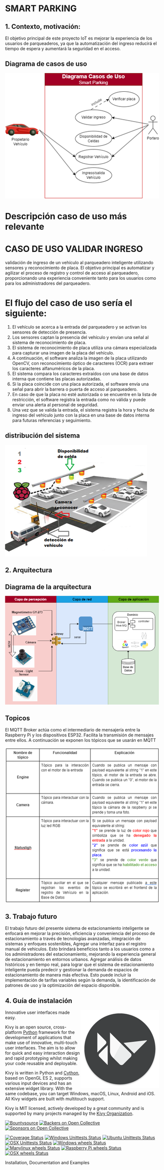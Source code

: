 
# SMART PARKING
## 1. Contexto, motivación:
El objetivo principal de este proyecto IoT es mejorar la experiencia de los
usuarios de parqueaderos, ya que la automatización del ingreso reducirá el 
tiempo de espera y aumentará la seguridad en el acceso.

## Diagrama de casos de uso
![diagrama de casos de uso](https://github.com/estebandurangov/SmartParking/blob/main/casosdeuso.drawio.png)

# Descripción caso de uso más relevante
# CASO DE USO VALIDAR INGRESO
validación de ingreso de un vehículo al parqueadero inteligente utilizando sensores y reconocimiento de placa. El objetivo principal es automatizar y agilizar el proceso de registro y control de acceso al parqueadero, proporcionando una experiencia conveniente tanto para los usuarios como para los administradores del parqueadero.

# El flujo del caso de uso sería el siguiente:

1. El vehículo se acerca a la entrada del parqueadero y se activan los sensores de detección de presencia.
2. Los sensores captan la presencia del vehículo y envían una señal al sistema de reconocimiento de placa.
3. El sistema de reconocimiento de placa utiliza una cámara especializada para capturar una imagen de la placa del vehículo.
4. A continuación, el software analiza la imagen de la placa utilizando OpenCV, con reconocimiento óptico de caracteres (OCR) para extraer los caracteres alfanuméricos de la placa.
5. El sistema compara los caracteres extraídos con una base de datos interna que contiene las placas autorizadas.
6. Si la placa coincide con una placa autorizada, el software envía una señal para abrir la barrera o puerta de acceso al parqueadero.
7. En caso de que la placa no esté autorizada o se encuentre en la lista de restricción, el software registra la entrada como no válida y puede enviar una alerta al personal de seguridad.
8. Una vez que se valida la entrada, el sistema registra la hora y fecha de ingreso del vehículo junto con la placa en una base de datos interna para futuras referencias y seguimiento.

## distribución del sistema

![Diagrama de la arquitectura implementada](https://github.com/estebandurangov/SmartParking/blob/main/iot%20smart%20parking.png)

## 2. Arquitectura

## Diagrama de la arquitectura
![Diagrama de la arquitectura implementada](https://github.com/estebandurangov/SmartParking/blob/main/arqiot.png)

## Topicos 
El MQTT Broker actúa como el intermediario de mensajería entre la Raspberry Pi y los dispositivos ESP32. Facilita la transmisión de mensajes entre ellos.
A continuación se exponen los tópicos que se usarán en MQTT

![Topics implementada](https://github.com/estebandurangov/SmartParking/blob/main/Images/topics.png)

## 3. Trabajo futuro
El trabajo futuro del presente sistema de estacionamiento inteligente se enfocará en mejorar la precisión, eficiencia y conveniencia del proceso de estacionamiento a través de tecnologías avanzadas, integración de sistemas y enfoques sostenibles, Agregar una interfaz para el registro manual de vehiculos. Esto brindará beneficios tanto a los usuarios como a los administradores del estacionamiento, mejorando la experiencia general de estacionamiento en entornos urbanos.
Agregar análisis de datos históricos y en tiempo real, para lograr que el sistema de estacionamiento inteligente pueda predecir y gestionar la demanda de espacios de estacionamiento de manera más efectiva. Esto puede incluir la implementación de tarifas variables según la demanda, la identificación de patrones de uso y la optimización del espacio disponible.

## 4. Guía de instalación
<img align="right" height="256" src="https://raw.githubusercontent.com/kivy/kivy/master/kivy/data/logo/kivy-icon-256.png"/>

Innovative user interfaces made easy.

Kivy is an open source, cross-platform [Python](https://www.python.org)
framework for the development of applications that make use of innovative,
multi-touch user interfaces.
The aim is to allow for quick and easy interaction design and rapid prototyping
whilst making your code reusable and deployable.

Kivy is written in Python and [Cython](http://cython.org/), based on OpenGL ES
2, supports various input devices and has an extensive widget library. With the
same codebase, you can target Windows, macOS, Linux, Android and iOS. All Kivy
widgets are built with multitouch support.

Kivy is MIT licensed, actively developed by a great community and is supported
by many projects managed by the [Kivy Organization](https://kivy.org/#organization).

[![Bountysource](https://www.bountysource.com/badge/tracker?tracker_id=42681)](https://www.bountysource.com/trackers/42681-kivy?utm_source=42681&utm_medium=shield&utm_campaign=TRACKER_BADGE)
[![Backers on Open Collective](https://opencollective.com/kivy/backers/badge.svg)](#backers)
[![Sponsors on Open Collective](https://opencollective.com/kivy/sponsors/badge.svg)](#sponsors)

[![Coverage Status](https://coveralls.io/repos/kivy/kivy/badge.svg?branch=master)](https://coveralls.io/r/kivy/kivy?branch=master)
[![Windows Unittests Status](https://github.com/kivy/kivy/workflows/Windows%20Unittests/badge.svg)](https://github.com/kivy/kivy/actions?query=workflow%3A%22Windows+Unittests%22)
[![Ubuntu Unittests Status](https://github.com/kivy/kivy/workflows/Ubuntu%20Unittests/badge.svg)](https://github.com/kivy/kivy/actions?query=workflow%3A%22Ubuntu+Unittests%22)
[![OSX Unittests Status](https://github.com/kivy/kivy/workflows/OSX%20Unittests/badge.svg)](https://github.com/kivy/kivy/actions?query=workflow%3A%22OSX+Unittests%22)
[![Windows wheels Status](https://github.com/kivy/kivy/workflows/Windows%20wheels/badge.svg)](https://github.com/kivy/kivy/actions?query=workflow%3A%22Windows+wheels%22)
[![Manylinux wheels Status](https://github.com/kivy/kivy/workflows/Manylinux%20wheels/badge.svg)](https://github.com/kivy/kivy/actions?query=workflow%3A%22Manylinux+wheels%22)
[![Raspberry Pi wheels Status](https://github.com/kivy/kivy/workflows/RPi%20wheels/badge.svg)](https://github.com/kivy/kivy/actions?query=workflow%3A%22RPi+wheels%22)
[![OSX wheels Status](https://github.com/kivy/kivy/workflows/OSX%20wheels%2Fapp/badge.svg)](https://github.com/kivy/kivy/actions?query=workflow%3A%22OSX+wheels%2Fapp%22)

Installation, Documentation and Examples
